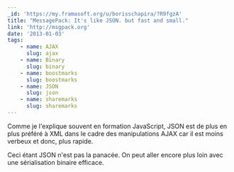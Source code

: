 ```yaml
---
_id: 'https://my.framasoft.org/u/borisschapira/?R9fgzA'
title: "MessagePack: It's like JSON. but fast and small."
link: 'http://msgpack.org'
date: '2013-01-03'
tags:
    - name: AJAX
      slug: ajax
    - name: Binary
      slug: binary
    - name: boostmarks
      slug: boostmarks
    - name: JSON
      slug: json
    - name: sharemarks
      slug: sharemarks
---
```


<div class="markdown"><p>Comme je l'explique souvent en formation JavaScript, JSON est de plus en plus préféré à XML dans le cadre des manipulations AJAX car il est moins verbeux et donc, plus rapide. </p>
<p>Ceci étant JSON n'est pas la panacée. On peut aller encore plus loin avec une sérialisation binaire efficace.
</p></div>
